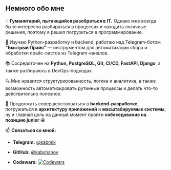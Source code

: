 ## Немного обо мне  

💡 **Гуманитарий, пытающийся разобраться в IT.** Однако мне всегда было интересно разбираться в процессах и находить логичные решения, поэтому я решил погрузиться в программирование.  

🚀 Изучаю Python-разработку и backend, работаю над Telegram-ботом **"Быстрый Прайс"** — инструментом для автоматизации сбора и обработки прайс-листов из Telegram-каналов.  

📚 Сосредоточен на **Python, PostgreSQL, Git, CI/CD, FastAPI, Django**, а также разбираюсь в DevOps-подходах.  

🔍 Мне нравится структурированность, логика и аналитика, а также возможность автоматизировать рутинные процессы и делать что-то действительно полезное.  

🎯 Продолжать совершенствоваться в **backend-разработке**, погружаться в **архитектуру приложений** и **масштабируемые системы**, ну и главная цель на данный момент пройти **собеседование на позицию junior** 😀  

📫 **Связаться со мной:**  
- **Telegram:** [@kabmik](https://t.me/kabmik)
  
- **GitHub:** [@kabshanov](https://github.com/kabshanov)

- **Сodewars:** [![Codewars](https://www.codewars.com/users/KabMik/badges/micro)](https://www.codewars.com/users/KabMik)

